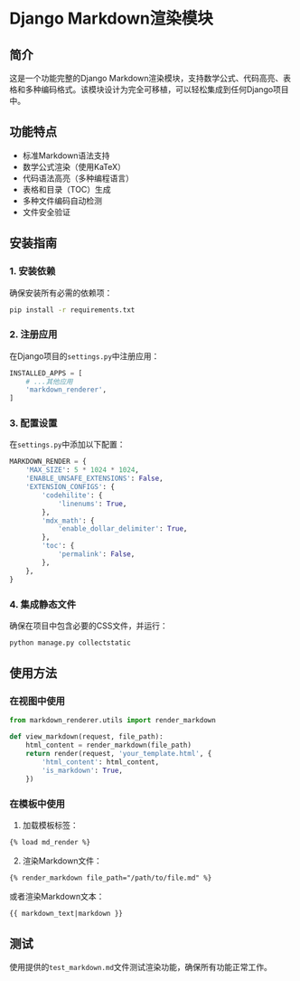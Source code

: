 # Django Markdown渲染模块

## 简介

这是一个功能完整的Django Markdown渲染模块，支持数学公式、代码高亮、表格和多种编码格式。该模块设计为完全可移植，可以轻松集成到任何Django项目中。

## 功能特点

- 标准Markdown语法支持
- 数学公式渲染（使用KaTeX）
- 代码语法高亮（多种编程语言）
- 表格和目录（TOC）生成
- 多种文件编码自动检测
- 文件安全验证

## 安装指南

### 1. 安装依赖

确保安装所有必需的依赖项：

```bash
pip install -r requirements.txt
```

### 2. 注册应用

在Django项目的`settings.py`中注册应用：

```python
INSTALLED_APPS = [
    # ...其他应用
    'markdown_renderer',
]
```

### 3. 配置设置

在`settings.py`中添加以下配置：

```python
MARKDOWN_RENDER = {
    'MAX_SIZE': 5 * 1024 * 1024,
    'ENABLE_UNSAFE_EXTENSIONS': False,
    'EXTENSION_CONFIGS': {
        'codehilite': {
            'linenums': True,
        },
        'mdx_math': {
            'enable_dollar_delimiter': True,
        },
        'toc': {
            'permalink': False,
        },
    },
}
```

### 4. 集成静态文件

确保在项目中包含必要的CSS文件，并运行：

```bash
python manage.py collectstatic
```

## 使用方法

### 在视图中使用

```python
from markdown_renderer.utils import render_markdown

def view_markdown(request, file_path):
    html_content = render_markdown(file_path)
    return render(request, 'your_template.html', {
        'html_content': html_content,
        'is_markdown': True,
    })
```

### 在模板中使用

1. 加载模板标签：

```html
{% load md_render %}
```

2. 渲染Markdown文件：

```html
{% render_markdown file_path="/path/to/file.md" %}
```

或者渲染Markdown文本：

```html
{{ markdown_text|markdown }}
```

## 测试

使用提供的`test_markdown.md`文件测试渲染功能，确保所有功能正常工作。 
